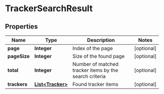 

# TrackerSearchResult

## Properties

Name | Type | Description | Notes
------------ | ------------- | ------------- | -------------
**page** | **Integer** | Index of the page |  [optional]
**pageSize** | **Integer** | Size of the found page |  [optional]
**total** | **Integer** | Number of matched tracker items by the search criteria |  [optional]
**trackers** | [**List&lt;Tracker&gt;**](Tracker.md) | Found tracker items |  [optional]



